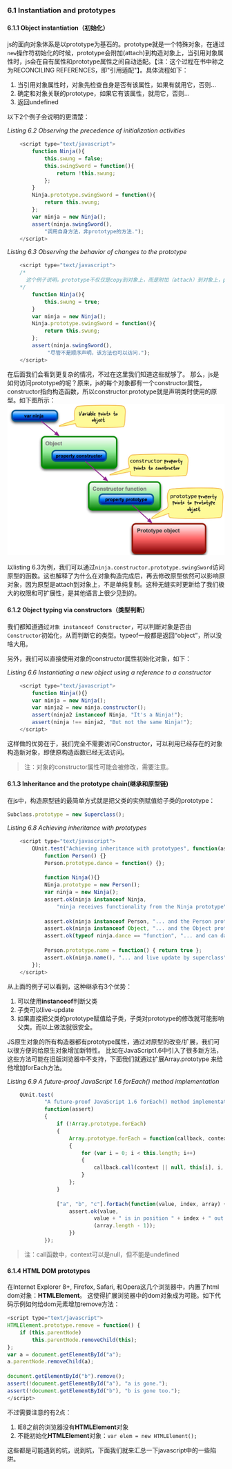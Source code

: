 ### 6.1 Instantiation and prototypes

#### 6.1.1 Object instantiation（初始化）

js的面向对象体系是以prototype为基石的。prototype就是一个特殊对象，在通过`new`操作符初始化的时候，prototype会附加(attach)到构造对象上，当引用对象属性时，js会在自有属性和prototype属性之间自动适配。【注：这个过程在书中称之为RECONCILING REFERENCES，即"引用适配"】。具体流程如下：

1. 当引用对象属性时，对象先检查自身是否有该属性，如果有就用它，否则...
2. 确定和对象关联的prototype，如果它有该属性，就用它，否则...
3. 返回undefined

以下2个例子会说明的更清楚：

*Listing 6.2 Observing the precedence of initialization activities*

```javascript
	<script type="text/javascript">
		function Ninja(){
			this.swung = false;
			this.swingSword = function(){
				return !this.swung;
			};
		}
		Ninja.prototype.swingSword = function(){
			return this.swung;
		};
		var ninja = new Ninja();
		assert(ninja.swingSword(),
			"调用自身方法，非prototype的方法.");	
	</script>
```

*Listing 6.3 Observing the behavior of changes to the prototype*


```javascript
	<script type="text/javascript">
	/* 
	  这个例子说明，prototype不仅仅是copy到对象上，而是附加（attach）到对象上，prototype在后面的修改也会影响之前声明的对象。 
	*/
  		function Ninja(){
    		this.swung = true;
		}
  		var ninja = new Ninja();
  		Ninja.prototype.swingSword = function(){
    		return this.swung;
		};
  		assert(ninja.swingSword(),
        	 "尽管不是顺序声明，该方法也可以访问.");
	</script>
```

在后面我们会看到更复杂的情况，不过在这里我们知道这些就够了。
那么，js是如何访问prototype的呢？原来，js的每个对象都有一个constructor属性，constructor指向构造函数，所以constructor.prototype就是声明类时使用的原型。如下图所示：
![constructor.prototype](https://github.com/flybywind/SecretsOfJavaScriptNinja/blob/master/img/constuctor.prototype.jpg)

以listing 6.3为例，我们可以通过`ninja.constructor.prototype.swingSword`访问原型的函数。这也解释了为什么在对象构造完成后，再去修改原型依然可以影响原对象，因为原型是attach到对象上，不是单纯复制。这种无缝实时更新给了我们极大的权限和可扩展性，是其他语言上很少见到的。

#### 6.1.2 Object typing via constructors（类型判断）

我们都知道通过`对象 instanceof Constructor`，可以判断对象是否由`Constructor`初始化，从而判断它的类型。typeof一般都是返回“object”，所以没啥大用。

另外，我们可以直接使用对象的constructor属性初始化对象，如下：

*Listing 6.6 Instantiating a new object using a reference to a constructor*

```javascript
	<script type="text/javascript">
		function Ninja(){}
		var ninja = new Ninja();
		var ninja2 = new ninja.constructor();
		assert(ninja2 instanceof Ninja, "It's a Ninja!");
		assert(ninja !== ninja2, "But not the same Ninja!");
	</script>
```

这样做的优势在于，我们完全不需要访问Constructor，可以利用已经存在的对象构造新对象，即使原构造函数已经无法访问。
> 注：对象的constructor属性可能会被修改，需要注意。

#### 6.1.3 Inheritance and the prototype chain(继承和原型链)

在js中，构造原型链的最简单方式就是把父类的实例赋值给子类的prototype：

```javascript
Subclass.prototype = new Superclass();
```

*Listing 6.8 Achieving inheritance with prototypes*

```javascript
    <script type="text/javascript">
        QUnit.test("Achieving inheritance with prototypes", function(assert){
            function Person() {}
            Person.prototype.dance = function() {};

            function Ninja(){}
            Ninja.prototype = new Person();
            var ninja = new Ninja();
            assert.ok(ninja instanceof Ninja,
                "ninja receives functionality from the Ninja prototype");

            assert.ok(ninja instanceof Person, "... and the Person prototype");
            assert.ok(ninja instanceof Object, "... and the Object prototype");
            assert.ok(typeof ninja.dance == "function", "... and can dance!");

            Person.prototype.name = function() { return true };
            assert.ok(ninja.name(), "... and live update by superclass");
        });
    </script>
```

从上面的例子可以看到，这种继承有3个优势：
1. 可以使用**instanceof**判断父类
2. 子类可以live-update
3. 如果直接把父类的prototype赋值给子类，子类对prototype的修改就可能影响父类。而以上做法就很安全。

JS原生对象的所有构造器都有prototype属性，通过对原型的改变/扩展，我们可以很方便的给原生对象增加新特性。
比如在JavaScript1.6中引入了很多新方法，这些方法可能在旧版浏览器中不支持，下面我们就通过扩展Array.prototype
来给他增加forEach方法。

*Listing 6.9 A future-proof JavaScript 1.6 forEach() method implementation*

```javascript
	QUnit.test(
            "A future-proof JavaScript 1.6 forEach() method implementation",
            function(assert)
            {
                if (!Array.prototype.forEach)
                {
                    Array.prototype.forEach = function(callback, context)
                    {
                        for (var i = 0; i < this.length; i++)
                        {
                            callback.call(context || null, this[i], i, this);
                        }
                    };
                }

                ["a", "b", "c"].forEach(function(value, index, array) {
                    assert.ok(value,
                            value + " is in position " + index + " out of " +
                            (array.length - 1));
                    })
            });
```

> 注：call函数中，context可以是null，但不能是undefined

#### 6.1.4 HTML DOM prototypes

在Internet Explorer 8+, Firefox, Safari, 和Opera这几个浏览器中，内置了html dom对象：**HTMLElement**。
这使得扩展浏览器中的dom对象成为可能。如下代码示例如何给dom元素增加remove方法：

```javascript
<script type="text/javascript">
HTMLElement.prototype.remove = function() {
    if (this.parentNode)
        this.parentNode.removeChild(this);
};
var a = document.getElementById("a");
a.parentNode.removeChild(a);

document.getElementById("b").remove();
assert(!document.getElementById("a"), "a is gone.");
assert(!document.getElementById("b"), "b is gone too.");
</script>
```

不过需要注意的有2点：
1. IE8之前的浏览器没有**HTMLElement**对象
2. 不能初始化**HTMLElement**对象：`var elem = new HTMLElement();`

这些都是可能遇到的坑，说到坑，下面我们就来汇总一下javascript中的一些陷阱。
